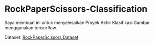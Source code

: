 # RockPaperScissors-Classification

Saya membuat ini untuk menyelesaikan Proyek Akhir Klasifikasi Gambar menggunakan tensorflow.

Dataset: [RockPaperScissors Dataset](https://github.com/dicodingacademy/assets/releases/download/release/rockpaperscissors.zip)
